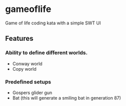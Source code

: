 # gameoflife
Game of life coding kata with a simple SWT UI

## Features
### Ability to define different worlds. 
- Conway world
- Copy world
### Predefined setups
- Gospers glider gun
- Bat (this will generate a smiling bat in generation 87)

